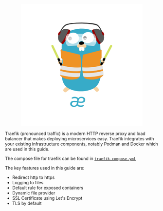 <p align="center">
<img height="400" title="Traefik" src="/assets/img/traefik.logo-dark.png" alt="">
</p>

Traefik (pronounced traffic) is a modern HTTP reverse proxy and load balancer that makes deploying microservices 
easy. Traefik integrates with your existing infrastructure components, notably Podman and Docker which are used in 
this guide.

The compose file for traefik can be found in [`traefik-compose.yml`](/../../services/traefik/traefik-compose.yml)

The key features used in this guide are:

- Redirect http to https
- Logging to files
- Default rule for exposed containers
- Dynamic file provider
- SSL Certificate using Let's Encrypt
- TLS by default

